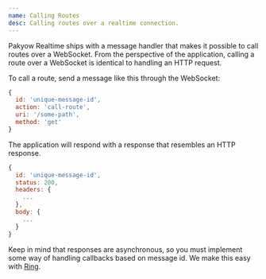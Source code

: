 ```yaml
---
name: Calling Routes
desc: Calling routes over a realtime connection.
---
```


Pakyow Realtime ships with a message handler that makes it possible to call
routes over a WebSocket. From the perspective of the application, calling a
route over a WebSocket is identical to handling an HTTP request.

To call a route, send a message like this through the WebSocket:

```javascript
{
  id: 'unique-message-id',
  action: 'call-route',
  uri: '/some-path',
  method: 'get'
}
```

The application will respond with a response that resembles an HTTP response.

```javascript
{
  id: 'unique-message-id',
  status: 200,
  headers: {
    ...
  },
  body: {
    ...
  }
}
```

Keep in mind that responses are asynchronous, so you must implement some way of
handling callbacks based on message id. We make this easy with
[Ring](https://github.com/pakyow/ring).
